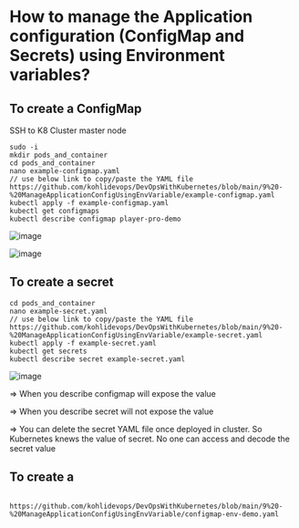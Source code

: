 # How to manage the Application configuration (ConfigMap and Secrets) using Environment variables?

## To create a ConfigMap

SSH to K8 Cluster master node

```
sudo -i
mkdir pods_and_container
cd pods_and_container
nano example-configmap.yaml
// use below link to copy/paste the YAML file
https://github.com/kohlidevops/DevOpsWithKubernetes/blob/main/9%20-%20ManageApplicationConfigUsingEnvVariable/example-configmap.yaml
kubectl apply -f example-configmap.yaml
kubectl get configmaps
kubectl describe configmap player-pro-demo
```

![image](https://github.com/user-attachments/assets/47ec7ff7-0102-438e-9314-d87e86964c66)

![image](https://github.com/user-attachments/assets/e70cba9d-f21b-4c4a-8a75-ed675171baf4)

## To create a secret

```
cd pods_and_container
nano example-secret.yaml
// use below link to copy/paste the YAML file
https://github.com/kohlidevops/DevOpsWithKubernetes/blob/main/9%20-%20ManageApplicationConfigUsingEnvVariable/example-secret.yaml
kubectl apply -f example-secret.yaml
kubectl get secrets
kubectl describe secret example-secret.yaml
```

![image](https://github.com/user-attachments/assets/47fd203e-762c-44f4-bdd4-a1f898deaabf)

=> When you describe configmap will expose the value

=> When you describe secret will not expose the value

=> You can delete the secret YAML file once deployed in cluster. So Kubernetes knews the value of secret. No one can access and decode the secret value

## To create a 

```

https://github.com/kohlidevops/DevOpsWithKubernetes/blob/main/9%20-%20ManageApplicationConfigUsingEnvVariable/configmap-env-demo.yaml
```
